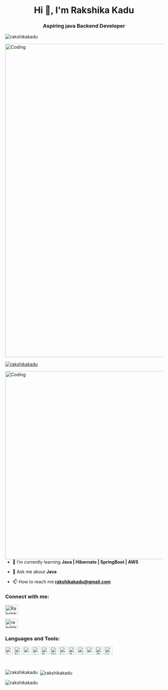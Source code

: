<h1 align="center">Hi 👋, I'm Rakshika Kadu</h1>
<h3 align="center">Aspiring java Backend Developer</h3>
<p align="left"> <img src="https://komarev.com/ghpvc/?username=rakshikakadu&label=Profile%20views&color=0e75b6&style=flat" alt="rakshikakadu" /> </p>
<img src="https://1jpbifjq6sjdx.cdn.shift8web.ca/wp-content/uploads/2020/06/java-development-services.jpg" alt="Coding" width="1000px" align="center" />



<p align="left"> <a href="https://github.com/ryo-ma/github-profile-trophy"><img src="https://github-profile-trophy.vercel.app/?username=rakshikakadu" alt="rakshikakadu" /></a> </p>

 <img src="https://mir-s3-cdn-cf.behance.net/project_modules/disp/601014116770475.6068beff4640a.gif" alt="Coding" width="600px" align="right"  />
 
- 🌱 I’m currently learning **Java | Hibernate | SpringBoot | AWS**

- 💬 Ask me about **Java**

- 📫 How to reach me **rakshikakadu@gmail.com**

<h3 align="left">Connect with me:</h3>
<p align="left">

<a href="https://linkedin.com/in/rakshika-kadu-a492b5235" target="blank"><img align="center" src="https://raw.githubusercontent.com/rahuldkjain/github-profile-readme-generator/master/src/images/icons/Social/linked-in-alt.svg" alt="Rakshika Kadu" height="30" width="40" /></a>

<a href="https://www.hackerrank.com/rakshikakadu" target="blank"><img align="center" src="https://raw.githubusercontent.com/rahuldkjain/github-profile-readme-generator/master/src/images/icons/Social/hackerrank.svg" alt="rakshikakadu" height="30" width="40" /></a>

</p>

<h3 align="left">Languages and Tools:</h3>
<p>
<img alt="Javascript" src="https://img.shields.io/badge/JavaScript-323330?style=for-the-badge&logo=javascript&logoColor=F7DF1E"  height="25px"/>

<img alt="Nodejs" src="https://img.shields.io/badge/Node.js-339933?style=for-the-badge&logo=nodedotjs&logoColor=white"  height="25px"/>
<img alt="npm" src="https://img.shields.io/badge/NPM-323330.svg?style=for-the-badge&logo=npm&logoColor=white" height="25px"/>


<img alt="Java" src="https://img.shields.io/badge/JAVA-F7B93E?style=for-the-badge&logo=java&logoColor=white" height="25px"/>
<img alt="Bootstrap" src="https://img.shields.io/badge/Bootstrap-563D7C?style=for-the-badge&logo=bootstrap&logoColor=white" height="25px"/>

<img alt="Web API FastAPI" src="https://img.shields.io/badge/fastapi-109989?style=for-the-badge&logo=FASTAPI&logoColor=white" height="25px"/>


<img alt="html5" src="https://img.shields.io/badge/HTML5-E34F26?style=for-the-badge&logo=html5&logoColor=white" height="25px"/>
<img alt="Css3" src="https://img.shields.io/badge/CSS3-1572B6?style=for-the-badge&logo=css3&logoColor=white" height="25px"/>
<img alt="git" src="https://img.shields.io/badge/-Git-F05032?style=flat-square&logo=git&logoColor=white" height="25px"/>

<img alt="postman" src="https://img.shields.io/badge/Postman-FF6C37?style=for-the-badge&logo=Postman&logoColor=white" height="25px"/>
<img alt="Sb" src="https://img.shields.io/badge/Spring Boot-339933?style=for-the-badge&logo=Springboot&logoColor=white" height="25px"/>
<img alt="Hybernate" src="https://img.shields.io/badge/Hybernate-323330?style=for-the-badge&logo=Hybernate&logoColor=F7DF1E"  height="25px"/>
</p>

<br/>

<p><img align="left" src="https://github-readme-stats.vercel.app/api/top-langs?username=rakshikakadu&show_icons=true&locale=en&layout=compact" alt="rakshikakadu" /></p>

<p>&nbsp;<img align="center" src="https://github-readme-stats.vercel.app/api?username=rakshikakadu&show_icons=true&locale=en" alt="rakshikakadu" /></p>

<p><img align="center" src="https://github-readme-streak-stats.herokuapp.com/?user=rakshikakadu&" alt="rakshikakadu" /></p>
